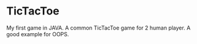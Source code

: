 # TicTacToe
My first game in JAVA.
A common TicTacToe game for 2 human player.
A good example for OOPS.
